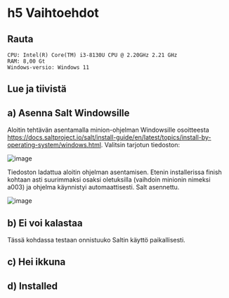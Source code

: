 # h5 Vaihtoehdot
## Rauta

    CPU: Intel(R) Core(TM) i3-8130U CPU @ 2.20GHz 2.21 GHz
    RAM: 8,00 Gt
    Windows-versio: Windows 11
    
## Lue ja tiivistä

## a) Asenna Salt Windowsille

Aloitin tehtävän asentamalla minion-ohjelman Windowsille osoitteesta https://docs.saltproject.io/salt/install-guide/en/latest/topics/install-by-operating-system/windows.html. Valitsin tarjotun tiedoston:

<img width="auto" alt="image" src="https://user-images.githubusercontent.com/101214286/235321366-5387b5b9-e4e0-45a2-8574-e6ea880b370c.png">

Tiedoston ladattua aloitin ohjelman asentamisen. Etenin installerissa finish kohtaan asti suurimmaksi osaksi oletuksilla (vaihdoin minionin nimeksi a003) ja ohjelma käynnistyi automaattisesti. Salt asennettu.

<img width="auto" alt="image" src="https://user-images.githubusercontent.com/101214286/235339022-7ceac304-b5f3-42bc-8331-13478ea04cfb.png">

## b) Ei voi kalastaa

Tässä kohdassa testaan onnistuuko Saltin käyttö paikallisesti. 

## c) Hei ikkuna

## d) Installed
